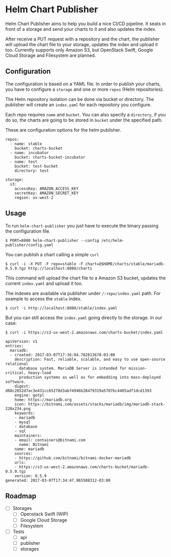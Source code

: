 # Helm Chart Publisher
Helm Chart Publisher aims to help you build a nice CI/CD pipeline. It seats in front of a storage and send your charts to it and also updates the index.

After receive a PUT request with a repository and the chart, the publisher will upload the chart file to your storage, updates the index and upload it too. Currently supports only Amazon S3, but OpenStack Swift, Google Cloud Storage and Filesystem are planned.

## Configuration
The configuration is based on a YAML file. In order to publish your charts, you have to configure a `storage` and one or more `repos` (Helm repositories).

The Helm repository isolation can be done via bucket or directory. The publisher will create an `index.yaml` for each repository you configure.

Each repo requires `name` and `bucket`. You can also specify a `directory`, if you do so, the charts are going to be stored in `bucket` under the specified path.

These are configuration options for the helm publisher.

```
repos:
  - name: stable
    bucket: charts-bucket
  - name: incubator
    bucket: charts-bucket-incubator
  - name: test
    bucket: test-bucket
    directory: test

storage:
  s3:
    accessKey: AMAZON_ACCESS_KEY
    secretKey: AMAZON_SECRET_KEY
    region: us-west-2
```

## Usage

To run `helm-chart-publisher` you just have to execute the binary passing the configuration file.

```shell
$ PORT=8080 helm-chart-publisher --config /etc/helm-publisher/config.yaml
```

You can publish a chart calling a simple `curl`

```
$ curl -i -X PUT -F repo=stable -F chart=@$HOME/charts/stable/mariadb-0.5.9.tgz http://localhost:8080/charts
```

This command will upload the chart file to a Amazon S3 bucket, updates the current `index.yaml` and upload it too.

The indexes are available via publisher under `/:repo/index.yaml` path. For example to access the `stable` index.
```
$ curl -i http://localhost:8080/stable/index.yaml
```
But you can still access the `index.yaml` going directly to the storage. In our case:
```
$ curl -i https://s3-us-west-2.amazonaws.com/charts-bucket/index.yaml

apiVersion: v1
entries:
  mariadb:
  - created: 2017-03-07T17:36:04.782813678-03:00
    description: Fast, reliable, scalable, and easy to use open-source relational
      database system. MariaDB Server is intended for mission-critical, heavy-load
      production systems as well as for embedding into mass-deployed software.
    digest: d68c2852d7ac3e431cc65278d3ab74946b28479319a5707bc4405adf1dcd1393
    engine: gotpl
    home: https://mariadb.org
    icon: https://bitnami.com/assets/stacks/mariadb/img/mariadb-stack-220x234.png
    keywords:
    - mariadb
    - mysql
    - database
    - sql
    maintainers:
    - email: containers@bitnami.com
      name: Bitnami
    name: mariadb
    sources:
    - https://github.com/bitnami/bitnami-docker-mariadb
    urls:
    - https://s3-us-west-2.amazonaws.com/charts-bucket/mariadb-0.5.9.tgz
    version: 0.5.9
generated: 2017-03-07T17:34:47.965508312-03:00

```


## Roadmap
- [ ] Storages
  - [ ] Openstack Swift (WIP)
  - [ ] Google Cloud Storage
  - [ ] Filesystem
- [ ] Tests
  - [ ] api
  - [ ] publisher
  - [ ] storages
